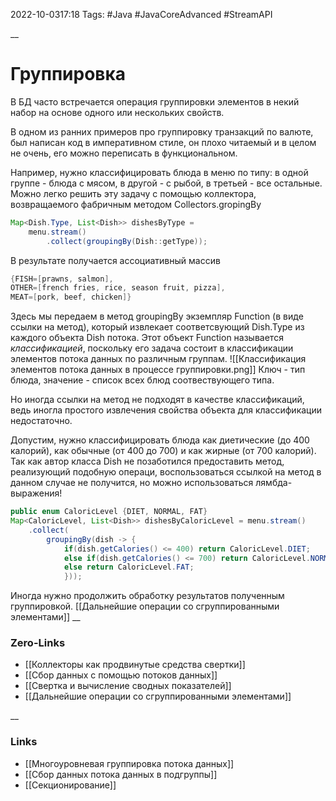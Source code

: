 2022-10-0317:18
Tags: #Java #JavaCoreAdvanced #StreamAPI 

__
# Группировка
В БД часто встречается операция группировки элементов в некий набор на основе одного или нескольких свойств. 

В одном из ранних примеров про группировку транзакций по валюте, был написан код в императивном стиле, он плохо читаемый и в целом не очень, его можно переписать в функциональном.

Например, нужно классифицировать блюда в меню по типу: в одной группе - блюда с мясом, в другой - с рыбой, в третьей - все остальные. Можно легко решить эту задачу с помощью коллектора, возвращаемого фабричным методом Collectors.gropingBy
```java
Map<Dish.Type, List<Dish>> dishesByType = 
	menu.stream()
		.collect(groupingBy(Dish::getType));
```
В результате получается ассоциативный массив
```java
{FISH=[prawns, salmon], 
OTHER=[french fries, rice, season fruit, pizza],  
MEAT=[pork, beef, chicken]}
```
Здесь мы передаем в метод groupingBy экземпляр Function (в виде ссылки на метод), который извлекает соответсвующий Dish.Type из каждого объекта Dish потока. Этот объект Function называется *классификацией*, поскольку его задача состоит в классификации элементов потока данных по различным группам. 
![[Классификация элементов потока данных в процессе группировки.png]]
Ключ - тип блюда, значение - список всех блюд соотвествующего типа.

Но иногда ссылки на метод не подходят в качестве классификаций, ведь иногла простого извлечения свойства объекта для классификации недостаточно. 

Допустим, нужно классифицировать блюда как диетические (до 400 калорий), как обычные (от 400 до 700) и как жирные (от 700 калорий). Так как автор класса Dish не позаботился предоставить метод, реализующий подобную операци, воспользоваться ссылкой на метод в данном случае не получится, но можно использоваться лямбда-выражения!
```java
public enum CaloricLevel {DIET, NORMAL, FAT}
Map<CaloricLevel, List<Dish>> dishesByCaloricLevel = menu.stream()
	.collect(
		groupingBy(dish -> {
			if(dish.getCalories() <= 400) return CaloricLevel.DIET;
			else if(dish.getCalories() <= 700) return CaloricLevel.NORMAL;
			else return CaloricLevel.FAT;
			}));
```

Иногда нужно продолжить обработку результатов полученным группировкой. [[Дальнейшие операции со сгруппированными элементами]]
__
### Zero-Links
- [[Коллекторы как продвинутые средства свертки]]
- [[Сбор данных с помощью потоков данных]]
- [[Свертка и вычисление сводных показателей]]
- [[Дальнейшие операции со сгруппированными элементами]]

__
### Links
-  [[Многоуровневая группировка потока данных]]
- [[Сбор данных потока данных в подгруппы]]
- [[Секционирование]]


